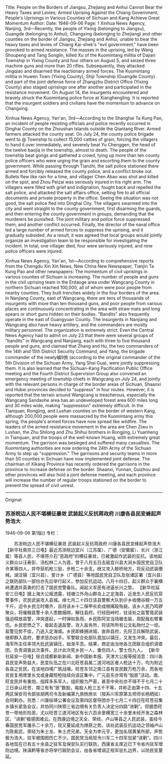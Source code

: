 Title: People on the Borders of Jiangsu, Zhejiang and Anhui Cannot Bear the Heavy Taxes and Levies; Armed Uprising Against the Chiang Government; People's Uprisings in Various Counties of Sichuan and Kang Achieve Great Momentum
Author:
Date: 1946-09-06
Page: 1
Xinhua News Agency, Nanjing, 3rd—Recently, the people of Yixing (belonging to Jiangsu), Guangde (belonging to Anhui), Changxing (belonging to Zhejiang) and other counties on the border of Jiangsu, Zhejiang and Anhui, unable to bear the heavy taxes and levies of Chiang Kai-shek's "evil government," have been provoked to armed resistance. The masses in the uprising, led by Wang Shoupeng and Tang Songlin, killed Xu of the Kuomintang militia of Dajian Township in Yixing County and four others on August 5, and seized three machine guns and more than 20 rifles. Subsequently, they attacked Jingqiao and disarmed the reactionary armed forces. The Kuomintang militia in Huwen Town (Yixing County), Shiji Township (Guangde County) and part of the joint defense force of Zhangzhu District Office (Yixing County) also staged uprisings one after another and participated in the resistance movement. On August 14, the insurgents encountered and bravely struck the Kuomintang police force at Xianghengling. It is reported that the insurgent soldiers and civilians have the momentum to advance on Changxing.

Xinhua News Agency, Yan'an, 3rd—According to the Shanghai Ta Kung Pao, an incident of people resisting officials and police recently occurred in Dinghai County on the Zhoushan Islands outside the Qiantang River. Armed farmers attacked the county seat. On July 24, the county police brigade went to @ Township to collect 15,000 catties of grain, forcing the villagers to hand it over immediately, and severely beat Yu Chenggen, the head of the twelve baojia in the township, almost to death. The people of the township beat gongs and gathered a crowd, tying up more than ten county police officers who were urging the grain and escorting them to the county government. While passing through Tianzhi, the salt police stationed there armed and forcibly released the county police, and a conflict broke out. Bullets flew like rain for a time, and villager Chen Abao was shot and killed on the spot, and Zhou Peizai was seriously injured in his right arm. The villagers were filled with grief and indignation, fought back and repelled the salt police, and attacked the salt affairs office, setting fire to all official documents and private property in the office. Seeing the situation was not good, the salt police fled into Dinghai City. The villagers swarmed into the city and went straight to the county government, first disarming the guards, and then entering the county government in groups, demanding that the murderers be punished. The joint military and police force suppressed them, and another conflict occurred. Finally, the director of the naval office led a large number of armed forces to suppress the uprising, and it gradually subsided. As a result, it was agreed that local groups would jointly organize an investigation team to be responsible for investigating the incident. In total, one villager died, four were seriously injured, and nine police officers were injured.

Xinhua News Agency, Yan'an, 1st—According to comprehensive reports from the Chengdu Xin Xin News, New China New Newspaper, Tianjin Ta Kung Pao and other newspapers: The momentum of civil uprisings in various counties of Sichuan is increasing. The number of people and guns in the civil uprising team in the Erdaoge area under Wangcang County in northern Sichuan reached 100,000, all of whom were poor people from nearby counties. They built trenches widely in the four borders of the area. In Nanjiang County, east of Wangcang, there are tens of thousands of insurgents with more than ten thousand guns, and poor people from various places are continuously concentrating in the area with straw mats and long spears or short guns hidden on their bodies. "Bandits" also frequently operate in the east of Guangyuan County. The insurgents in Nanjiang and Wangcang also have heavy artillery, and the commanders are mostly military personnel. The organization is extremely strict. Even the Central News Agency had to admit on July 23 that there were several groups of "bandits" in Wangcang and Nanjiang, each with three to five thousand people and guns, and claimed that Zhang and Hu, the two commanders of the 14th and 15th District Security Command, and Yang, the brigade commander of the newly编9旅 (according to the original commander of the 5th Division of the Sichuan Army, Yang Shai Gua), were jointly suppressing them. It is also learned that the Sichuan-Kang Pacification Public Office meeting and the Fourth District Supervision Group also convened an emergency meeting of township chiefs in Wangcang on July 24, and jointly with the relevant persons in charge of the border areas of Sichuan, Shaanxi and Hubei provinces decided to "suppress" in four routes. However, it is reported that the terrain around Wangcang is treacherous, especially the Wangcang Sandaohe area has an undeveloped forest area 600 miles long and 30 miles wide, making "suppression" extremely difficult. In the Tianquan, Rongjing, and Lushan counties on the border of western Kang, although 200,000 people were massacred by the Kuomintang army this spring, the people's armed forces have now spread like wildfire. The leaders of the armed resistance movement in the area are Chen Ziwu in Lushan, the Zhu Shilong and Zhu Shihui brothers in Rongjing, Li Yuanheng in Tianquan, and the troops of the well-known Huang, with extremely great momentum. The garrison was besieged and suffered many casualties. The Kuomintang authorities are now ordering the 24th Army of the Sichuan Army to step up "suppression." The garrisons and security teams in more than 50 counties in Sichuan have now implemented joint defense. The chairman of Xikang Province has recently ordered the garrisons in the province to increase defense on the border. Shaanxi, Yunnan, Guizhou and other provinces will also hold a joint defense meeting, and each province will increase the number of regular troops stationed on the border to prevent the spread of civil unrest.



<hr /> 

Original: 


### 苏浙皖边人民不堪横征暴敛  武装起义反抗蒋政府  川康各县民变蜂起声势浩大

1946-09-06
第1版()
专栏：

　　苏浙皖边人民不堪横征暴敛
    武装起义反抗蒋政府
    川康各县民变蜂起声势浩大
    【新华社南京三日电】最近苏浙皖边宜兴（江苏属）、广德（安徽属）、长兴（浙江属）等县人民，不堪蒋介石“恶政府”的横征暴敛，已被激起作武装的反抗。该地起义群众以汪寿彭、汤松林二人为首，曾于八月五日击毙宜兴县大涧乡国民党自卫队许某等四人，并夺获机枪三挺，步枪二十余支。继又攻入鲸桥地方，将反动武装缴械。湖汶镇（宜兴县）、誓计乡（广德县）等地国民党自卫队及张诸区署（宜兴县）之联防部队一部份亦先后举行起义，参加反抗运动。八月十四日，起义群众于襄横岭遭遇并英勇的打击了国民党警备队。闻起义军民有进逼长兴之势。
    【新华社延安三日电】据上海大公报透露，钱塘江外舟山群岛上之定海县，近发生人民反抗官警事件，农民武装攻入县城。缘七月二十四日该县警察大队到＠乡收缴谷粮一万五千斤，迫令乡民立时缴齐，且将该乡十二保甲长俞成根痛殴殆毙。该乡人民乃鸣锣聚众，将催粮县警十余人悉数捆绑，解往县府。行经田峙时，驻该处之盐警竟武装强迫释放县警，冲突遂起，一时弹如急雨，乡民陈阿宝当场被击毙，周配哉右臂重伤。乡民悲愤之下，奋起击退盐警，攻入盐务所，将该所所有公文私物付之一炬。盐警见势不佳，乃逃入定海城。乡民即蜂拥进城，直奔县府，先将卫兵解除武装，继即群入县府，要求惩办凶手。军警联合处部队竟加以镇压，又发生冲突。最后，海军所主任率领大批武装镇压，始渐平息。结果，商定由当地各汔团联合组织调查团，负责调查此次事件。总计此次死乡民一人，重伤四人，警士伤九人。
    【新华社延安一日电】综合成都新新新闻、新中国新本报、天津大公报等报消息：四川各县民变声势益大，民变队伍之在川北旺苍县属二道河地区者人枪达十万，均为附近各县之贫民，在该地四境广筑战壕。旺苍东邻之南江县有变民数万枪万余，而各地贫民复用席里长戈或身藏短枪陆续向该区集中。广元县东亦常有“股匪”活动。南、旺变民并有重炮，指挥多系军人，组织极为严密，甚至中央社亦不得不于七月二十三日承认旺苍、南江有有“匪”数股，每股人枪三五千不等，并称正由第十四、十五两区保安司令部张胡两司令及新编第九旅杨旅长（按系川军原第五师师长杨晒挂）会同剿办。另悉：川康绥靖公署会议及第四区督导团亦于七月二十四日在旺苍召集乡镇长紧急会议，并协同川陕鄂三省边境有关负责人决定分四路“进剿”。但据悉旺苍一带地形险恶，尤以旺苍三道河地区有长六百余里横宽三十余里未经开发之森林区，“进剿”极感困难云。在西康边境之天全、荣经、卢山等县之人民武装，虽经今春国民党军屠杀二十余万，现又蔓延成为燎原之势。该处武装反抗运动之领袖卢山为陈紫武，荣经为朱士龙、朱士虎兄弟，天全为李元亨，更加名宿黄某所部，声势极为浩大，驻军被围困伤亡不少。国民党当局现令川军二十四军加紧“进剿”。四川各地现在已有五十余县之驻军及保安队实行联防，西康省主席近已下令省内驻军增防边境。陕滇黔等省亦将举行联防会议，由各省增调正规军驻扎边界，以防民变蔓延。
